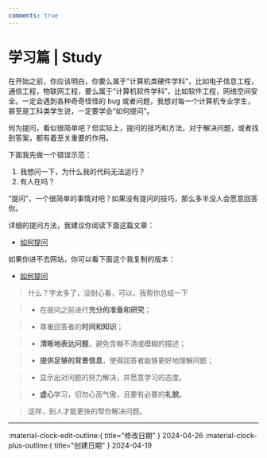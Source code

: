 ```yaml
---
comments: true
---
```


# 学习篇 | Study

在开始之前，你应该明白，你要么属于“计算机类硬件学科”，比如电子信息工程，通信工程，物联网工程，要么属于“计算机软件学科”，比如软件工程，网络空间安全。一定会遇到各种奇奇怪怪的 bug 或者问题，我想对每一个计算机专业学生，甚至是工科类学生说，一定要学会“如何提问”。

何为提问，看似很简单吧？但实际上，提问的技巧和方法，对于解决问题，或者找到答案，都有着至关重要的作用。

下面我先做一个错误示范：

1. 我想问一下，为什么我的代码无法运行？
2. 有人在吗？

“提问”，一个很简单的事情对吧？如果没有提问的技巧，那么多半没人会愿意回答你。

详细的提问方法，我建议你阅读下面这篇文章：

- [如何提问](https://github.com/ryanhanwu/How-To-Ask-Questions-The-Smart-Way/blob/main/README-zh_CN.md)

如果你进不去网站，你可以看下面这个我复制的版本：

- [如何提问](/Cyber/Study/How-To-Ask-Questions-The-Smart-Way)

> 什么？字太多了，没耐心看，可以，我帮你总结一下

> - 在提问之前进行**充分的准备和研究**；

> - 尊重回答者的**时间和知识**；

> - **清晰地表达问题**，避免含糊不清或模糊的描述；

> - **提供足够的背景信息**，使得回答者能够更好地理解问题；

> - 显示出对问题的努力解决，并愿意学习的态度。

> - **虚心**学习，切勿心高气傲，且要有必要的**礼貌**。

> 这样，别人才能更快的帮你解决问题。

---

:material-clock-edit-outline:{ title="修改日期" } 2024-04-26
:material-clock-plus-outline:{ title="创建日期" } 2024-04-19
